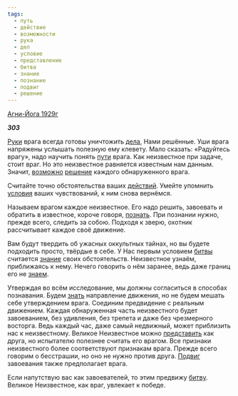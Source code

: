 ```yaml
---
tags:
  - путь
  - действие
  - возможности
  - рука
  - дел
  - условие
  - представление
  - битва
  - знание
  - познание
  - подвиг
  - решение
---
```

[Агни-Йога 1929г](https://127.0.0.1:4002/agni/1929)

___303___

[Руки](../../../tags/#рука) врага всегда готовы уничтожить [дела](../../../tags/#дел), Нами решённые. Уши врага напряжены услышать полезную ему клевету. Мало сказать: «Радуйтесь врагу», надо научить понять [пути](../../../tags/#путь) врага. Как неизвестное при задаче, стоит враг. Но это неизвестное равняется известным нам данным. Значит, [возможно](../../../tags/#возможности) [решение](../../../tags/#решение) каждого обнаруженного врага.   

Считайте точно обстоятельства ваших [действий](../../../tags/#действие). Умейте упомнить [условия](../../../tags/#[условие](../../../tags/#условие)) ваших чувствований, к ним снова вернёмся.   

Называем врагом каждое неизвестное. Его надо решить, завоевать и обратить в известное, короче говоря, [познать](../../../tags/#познание). При познании нужно, прежде всего, следить за собою. Подходя к зверю, охотник рассчитывает каждое своё движение.   

Вам будут твердить об ужасных оккультных тайнах, но вы будете подходить просто, твёрдые в себе. У Нас первым условием [битвы](../../../tags/#битва) считается [знание](../../../tags/#знание) своих обстоятельств. Неизвестное узнаём, приближаясь к нему. Нечего говорить о нём заранее, ведь даже границ его не [знаем](../../../tags/#познание).   

Утверждая во всём исследование, мы должны согласиться в способах познавания. Будем [знать](../../../tags/#познание) направление движения, но не будем мешать себе утверждением врага. Соединим предвидение с реальным движением. Каждая обнаруженная часть неизвестного будет завоеванием, без удивления, без трепета и даже без чрезмерного восторга. Ведь каждый час, даже самый недвижный, может приблизить нас к неизвестному. Великое Неизвестное можно [представить](../../../tags/#представление) как друга, но испытателю полезнее считать его врагом. Все признаки неизвестного более соответствуют признакам врага. Прежде всего говорим о бесстрашии, но оно не нужно против друга. [Подвиг](../../../tags/#подвиг) завоевания также предполагает врага.   

Если напутствую вас как завоевателей, то этим предвижу [битву](../../../tags/#битва). Великое Неизвестное, как враг, увлекает к победе.